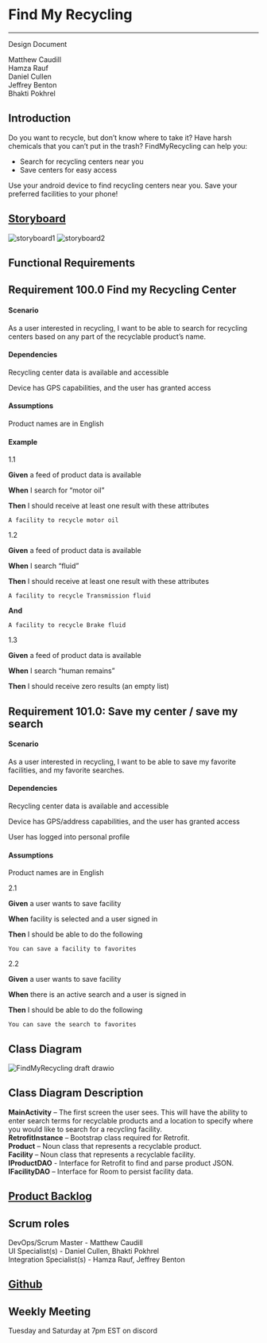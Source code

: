 # Find My Recycling

---

Design Document

Matthew Caudill  
Hamza Rauf    
Daniel Cullen     
Jeffrey Benton     
Bhakti Pokhrel

## Introduction

Do you want to recycle, but don’t know where to take it? Have harsh chemicals that you can’t put in the trash? FindMyRecycling can help you:
- Search for recycling centers near you
- Save centers for easy access  

Use your android device to find recycling centers near you. Save your preferred facilities to your phone!

## [Storyboard](https://projects.invisionapp.com/prototype/FindMyRecycling-ckz0r6vi3000zz501chx8mi2u/play/c01481d8)

![storyboard1](https://user-images.githubusercontent.com/82420942/151686533-b0e34993-3573-4259-a595-410139b7a6d1.png)
![storyboard2](https://user-images.githubusercontent.com/82420942/151686537-c737bdfa-5268-4835-a02b-4b9da4a4c034.png)


## Functional Requirements

## Requirement 100.0 Find my Recycling Center
#### Scenario  

As a user interested in recycling, I want to be able to search for recycling centers based on any part of the recyclable product’s name.  

#### Dependencies  

Recycling center data is available and accessible  

Device has GPS capabilities, and the user has granted access  

#### Assumptions  

Product names are in English  

#### Example  

1.1  

**Given** a feed of product data is available  

**When** I search for “motor oil”  

**Then** I should receive at least one result with these attributes   

	A facility to recycle motor oil  
	
1.2  

**Given** a feed of product data is available  

**When** I search “fluid”  

**Then** I should receive at least one result with these attributes  

	A facility to recycle Transmission fluid  
  
**And**  

	A facility to recycle Brake fluid  
  
1.3  

**Given** a feed of product data is available  

**When** I search “human remains”  

**Then** I should receive zero results (an empty list)

## Requirement 101.0: Save my center / save my search  

#### Scenario  

As a user interested in recycling, I want to be able to save my favorite facilities, and my favorite searches.  

#### Dependencies  

Recycling center data is available and accessible  

Device has GPS/address capabilities, and the user has granted access  

User has logged into personal profile  

#### Assumptions  

Product names are in English  

2.1  

**Given** a user wants to save facility  

**When** facility is selected and a user signed in  

**Then** I should be able to do the following  

	You can save a facility to favorites

2.2  

**Given** a user wants to save facility  

**When** there is an active search and a user is signed in  

**Then** I should be able to do the following

	You can save the search to favorites  

## Class Diagram  

![FindMyRecycling draft drawio](https://user-images.githubusercontent.com/82420942/151686286-5f5ee54c-662f-4f67-bfd6-ed5e116f2170.png) 

## Class Diagram Description  

**MainActivity** – The first screen the user sees. This will have the ability to enter search terms for recyclable products and a location to specify where you would like to search for a recycling facility.  
**RetrofitInstance** – Bootstrap class required for Retrofit.  
**Product** – Noun class that represents a recyclable product.  
**Facility** – Noun class that represents a recyclable facility.  
**IProductDAO** - Interface for Retrofit to find and parse product JSON.  
**IFacilityDAO** – Interface for Room to persist facility data.  

## [Product Backlog](https://github.com/Smoofington/findmyrecycling/projects)

## Scrum roles
DevOps/Scrum Master - Matthew Caudill  
UI Specialist(s) - Daniel Cullen, Bhakti Pokhrel  
Integration Specialist(s) - Hamza Rauf, Jeffrey Benton  

## [Github](https://github.com/Smoofington/findmyrecycling)  

## Weekly Meeting  
Tuesday and Saturday at 7pm EST on discord
